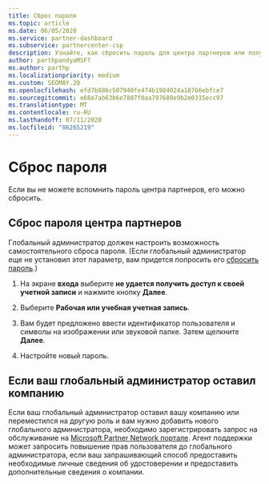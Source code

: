 ```yaml
---
title: Сброс пароля
ms.topic: article
ms.date: 06/05/2020
ms.service: partner-dashboard
ms.subservice: partnercenter-csp
description: Узнайте, как сбросить пароль для центра партнеров или получить помощь от глобального администратора вашей компании. Кроме того, Узнайте, как добавить нового глобального администратора центра партнеров.
author: parthpandyaMSFT
ms.author: parthp
ms.localizationpriority: medium
ms.custom: SEOMAY.20
ms.openlocfilehash: efd7b886c507940fe474b1984024a18766ebfce7
ms.sourcegitcommit: e68e7ab63b6e7807f0aa797680e9b2e0315ecc97
ms.translationtype: MT
ms.contentlocale: ru-RU
ms.lasthandoff: 07/11/2020
ms.locfileid: "86265219"
---
```

# <a name="reset-my-password"></a>Сброс пароля

Если вы не можете вспомнить пароль центра партнеров, его можно сбросить.

## <a name="to-reset-your-partner-center-password"></a>Сброс пароля центра партнеров

Глобальный администратор должен настроить возможность самостоятельного сброса пароля. (Если глобальный администратор еще не установил этот параметр, вам придется попросить его [сбросить пароль](reset-a-user-password.md).)

1. На экране **входа** выберите **не удается получить доступ к своей учетной записи** и нажмите кнопку **Далее**.

2. Выберите **Рабочая или учебная учетная запись**.

3. Вам будет предложено ввести идентификатор пользователя и символы на изображении или звуковой папке. Затем щелкните **Далее**.

4. Настройте новый пароль.

## <a name="if-your-global-admin-has-left-the-company"></a>Если ваш глобальный администратор оставил компанию

Если ваш глобальный администратор оставил вашу компанию или переместился на другую роль и вам нужно добавить нового глобального администратора, необходимо зарегистрировать запрос на обслуживание на [Microsoft Partner Network портале](https://partner.microsoft.com/commercial#/). Агент поддержки может запросить повышение прав пользователя до глобального администратора, если ваш запрашивающий способ предоставить необходимые личные сведения об удостоверении и предоставить дополнительные сведения о компании.
